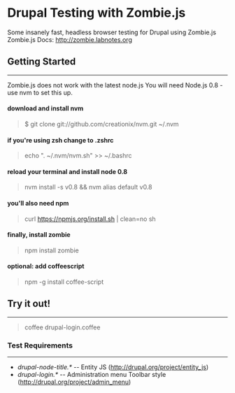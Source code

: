 Drupal Testing with Zombie.js
=============================

Some insanely fast, headless browser testing for Drupal using Zombie.js  
Zombie.js Docs: http://zombie.labnotes.org

## Getting Started
----
Zombie.js does not work with the latest node.js
You will need Node.js 0.8 - use nvm to set this up.

#### download and install nvm
> $ git clone git://github.com/creationix/nvm.git ~/.nvm

#### if you're using zsh change to .zshrc
> echo ". ~/.nvm/nvm.sh" >> ~/.bashrc

#### reload your terminal and install node 0.8
> nvm install -s v0.8 && nvm alias default v0.8

#### you'll also need npm
> curl https://npmjs.org/install.sh | clean=no sh

#### finally, install zombie
> npm install zombie

#### optional: add coffeescript
> npm -g install coffee-script

## Try it out!
----
> coffee drupal-login.coffee

### Test Requirements
----
- *drupal-node-title.&#42;* -- Entity JS (http://drupal.org/project/entity_js)
- *drupal-login.&#42;* -- Administration menu Toolbar style (http://drupal.org/project/admin_menu)
